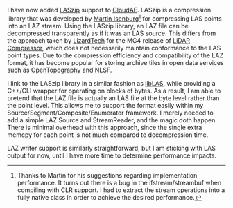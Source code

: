 I have now added [LASzip][] support to [CloudAE][].  LASzip is a compression library that was developed by [Martin Isenburg][isenburg][^1] for compressing LAS points into an LAZ stream.  Using the LASzip library, an LAZ file can be decompressed transparently as if it was an LAS source.  This differs from the approach taken by [LizardTech][] for the MG4 release of [LiDAR Compressor][lidarcompressor], which does not necessarily maintain conformance to the LAS point types.  Due to the compression efficiency and compatibility of the LAZ format, it has become popular for storing archive tiles in open data services such as [OpenTopography][] and [NLSF][].

I link to the LASzip library in a similar fashion as [libLAS][], while providing a C++/CLI wrapper for operating on blocks of bytes.  As a result, I am able to pretend that the LAZ file is actually an LAS file at the byte level rather than the point level.  This allows me to support the format easily within my Source/Segment/Composite/Enumerator framework.  I merely needed to add a simple LAZ Source and StreamReader, and the magic doth happen.  There is minimal overhead with this approach, since the single extra memcpy for each point is not much compared to decompression time.

LAZ writer support is similarly straightforward, but I am sticking with LAS output for now, until I have more time to determine performance impacts.

[^1]: Thanks to Martin for his suggestions regarding implementation performance.  It turns out there is a bug in the ifstream/streambuf when compiling with CLR support.  I had to extract the stream operations into a fully native class in order to achieve the desired performance.

[laszip]: http://www.laszip.org/  "LASZip"
[liblas]: http://www.liblas.org/ "libLAS"
[isenburg]: http://www.cs.unc.edu/~isenburg/  "Martin Isenburg"
[lizardtech]: http://www.lizardtech.com/  "LizardTech"
[lidarcompressor]: http://www.lizardtech.com/products/lidar/ "LiDAR Compressor"
[opentopography]: http://www.opentopography.org  "OpenTopography"
[nlsf]: https://tiedostopalvelu.maanmittauslaitos.fi/tp/kartta?lang=en  "National Land Survey of Finland"

[cloudae]: /cloudae/  "CloudAE"
